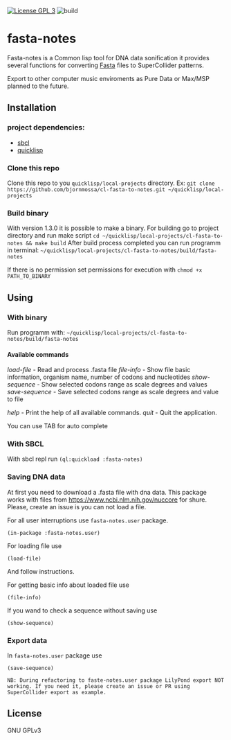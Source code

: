 [![License GPL 3](https://img.shields.io/badge/license-GPL_3-green.svg)](http://www.gnu.org/licenses/gpl-3.0.txt)
![build](https://github.com/bjornmossa/cl-fasta-to-notes/workflows/build/badge.svg?branch=master)

# fasta-notes

Fasta-notes is a Common lisp tool for DNA data sonification
it provides several functions for converting [Fasta](https://en.wikipedia.org/wiki/FASTA) files
to SuperCollider patterns.

Export to other computer music enviroments as Pure Data or Max/MSP planned to the future.

## Installation

### project dependencies:

* [sbcl](http://www.sbcl.org)
* [quicklisp](https://www.quicklisp.org/beta/)

### Clone this repo

Clone this repo to you `quicklisp/local-projects` directory.
Ex: `git clone https://github.com/bjornmossa/cl-fasta-to-notes.git ~/quicklisp/local-projects`

### Build binary

With version 1.3.0 it is possible to make a binary. For building go to project directory and run make script
`cd ~/quicklisp/local-projects/cl-fasta-to-notes && make build`
After build process completed you can run programm in terminal:
`~/quicklisp/local-projects/cl-fasta-to-notes/build/fasta-notes`

If there is no permission set permissions for execution with
`chmod +x PATH_TO_BINARY`

## Using
### With binary
Run programm with:
`~/quicklisp/local-projects/cl-fasta-to-notes/build/fasta-notes`

#### Available commands
*load-file* - Read and process .fasta file
*file-info* - Show file basic information, organism name, number of codons and nucleotides
*show-sequence* - Show selected codons range as scale degrees and values
*save-sequence* - Save selected codons range as scale degrees and value to file

*help* - Print the help of all available commands.
*quit* - Quit the application.

You can use TAB for auto complete
### With SBCL
With sbcl repl run `(ql:quickload :fasta-notes)`

### Saving DNA data

At first you need to download a .fasta file with dna data. This package works with
files from https://www.ncbi.nlm.nih.gov/nuccore for shure. Please, create an issue
is you can not load a file.

For all user interruptions use `fasta-notes.user` package.
  ```common-lisp
  (in-package :fasta-notes.user)
  ```
For loading file use
  ```common-lisp
  (load-file)
  ```
And follow instructions.

For getting basic info about loaded file use
  ```common-lisp
  (file-info)
  ```
If you wand to check a sequence without saving use
  ```common-lisp
  (show-sequence)
  ```
### Export data
In `fasta-notes.user` package use
  ```common-lisp
  (save-sequence)
  ```
  
  `NB: During refactoring to faste-notes.user package LilyPond export NOT working. If you need it, please create an issue or PR using SuperCollider export as example.`
## License

GNU GPLv3

